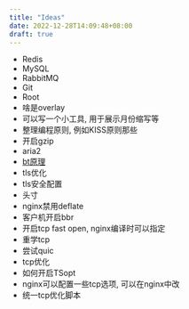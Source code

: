 ```yaml
---
title: "Ideas"
date: 2022-12-28T14:09:48+08:00
draft: true
---
```


- Redis
- MySQL
- RabbitMQ
- Git
- Root
- 啥是overlay
- 可以写一个小工具, 用于展示月份缩写等
- 整理编程原则, 例如KISS原则那些
- 开启gzip
- aria2
- [bt原理](https://www.bittorrent.org/index.html)
- tls优化
- tls安全配置
- 头寸
- nginx禁用deflate
- 客户机开启bbr
- 开启tcp fast open, nginx编译时可以指定
- 重学tcp
- 尝试quic
- tcp优化
- 如何开启TSopt
- nginx可以配置一些tcp选项, 可以在nginx中改
- 统一tcp优化脚本